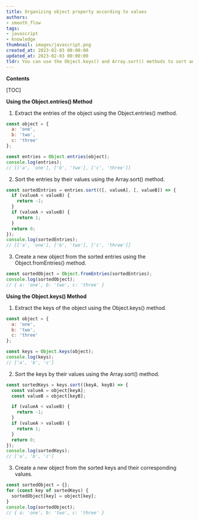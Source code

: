 ```yaml
---
title: Organizing object property according to values
authors:
- smooth_flow
tags:
- javascript
- knowledge
thumbnail: images/javascript.png
created_at: 2023-02-03 00:00:00
updated_at: 2023-02-03 00:00:00
tldr: You can use the Object.keys() and Array.sort() methods to sort an object`s properties by their values.
---
```


**Contents**

[TOC]

**Using the Object.entries() Method**

1. Extract the entries of the object using the Object.entries() method.

```javascript
const object = {
  a: 'one',
  b: 'two',
  c: 'three'
};

const entries = Object.entries(object);
console.log(entries);
// [['a', 'one'], ['b', 'two'], ['c', 'three']]
```

2. Sort the entries by their values using the Array.sort() method.

```javascript
const sortedEntries = entries.sort(([, valueA], [, valueB]) => {
  if (valueA < valueB) {
    return -1;
  }
  if (valueA > valueB) {
    return 1;
  }
  return 0;
});
console.log(sortedEntries);
// [['a', 'one'], ['b', 'two'], ['c', 'three']]
```

3. Create a new object from the sorted entries using the Object.fromEntries() method.

```javascript
const sortedObject = Object.fromEntries(sortedEntries);
console.log(sortedObject);
// { a: 'one', b: 'two', c: 'three' }
```

**Using the Object.keys() Method**

1. Extract the keys of the object using the Object.keys() method.

```javascript
const object = {
  a: 'one',
  b: 'two',
  c: 'three'
};

const keys = Object.keys(object);
console.log(keys);
// ['a', 'b', 'c']
```

2. Sort the keys by their values using the Array.sort() method.

```javascript
const sortedKeys = keys.sort((keyA, keyB) => {
  const valueA = object[keyA];
  const valueB = object[keyB];

  if (valueA < valueB) {
    return -1;
  }
  if (valueA > valueB) {
    return 1;
  }
  return 0;
});
console.log(sortedKeys);
// ['a', 'b', 'c']
```

3. Create a new object from the sorted keys and their corresponding values.

```javascript
const sortedObject = {};
for (const key of sortedKeys) {
  sortedObject[key] = object[key];
}
console.log(sortedObject);
// { a: 'one', b: 'two', c: 'three' }
```
